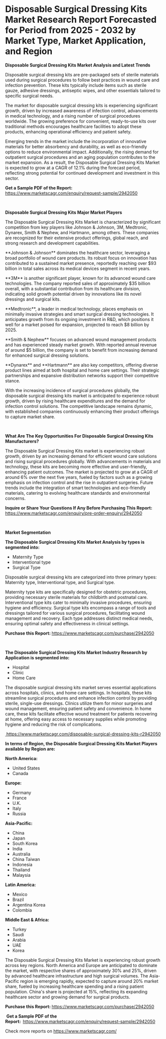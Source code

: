 <p><h1>Disposable Surgical Dressing Kits Market Research Report Forecasted for Period from 2025 -  2032 by Market Type, Market Application, and Region</h1></p><p><strong>Disposable Surgical Dressing Kits Market Analysis and Latest Trends</strong></p>
<p><p>Disposable surgical dressing kits are pre-packaged sets of sterile materials used during surgical procedures to follow best practices in wound care and infection prevention. These kits typically include items such as sterile gauze, adhesive dressings, antiseptic wipes, and other essentials tailored to specific surgical needs. </p><p>The market for disposable surgical dressing kits is experiencing significant growth, driven by increased awareness of infection control, advancements in medical technology, and a rising number of surgical procedures worldwide. The growing preference for convenient, ready-to-use kits over traditional methods encourages healthcare facilities to adopt these products, enhancing operational efficiency and patient safety.</p><p>Emerging trends in the market include the incorporation of innovative materials for better absorbency and durability, as well as eco-friendly options to reduce environmental impact. Additionally, the rising demand for outpatient surgical procedures and an aging population contributes to the market expansion. As a result, the Disposable Surgical Dressing Kits Market is expected to grow at a CAGR of 12.1% during the forecast period, reflecting strong potential for continued development and investment in this sector.</p></p>
<p><strong>Get a Sample PDF of the Report:&nbsp;</strong> <a href="https://www.marketscagr.com/enquiry/request-sample/2942050?utm_campaign=3075&utm_medium=2&utm_source=Github&utm_content=ia&utm_term=15032025&utm_id=disposable-surgical-dressing-kits">https://www.marketscagr.com/enquiry/request-sample/2942050</a></p>
<p>&nbsp;</p>
<p><strong>Disposable Surgical Dressing Kits Major Market Players</strong></p>
<p><p>The Disposable Surgical Dressing Kits Market is characterized by significant competition from key players like Johnson & Johnson, 3M, Medtronic, Dynarex, Smith & Nephew, and Hartmann, among others. These companies are recognized for their extensive product offerings, global reach, and strong research and development capabilities.</p><p>**Johnson & Johnson** dominates the healthcare sector, leveraging a broad portfolio of wound care products. Its robust focus on innovation has contributed to a sustained market presence, reportedly reaching over $93 billion in total sales across its medical devices segment in recent years.</p><p>**3M** is another significant player, known for its advanced wound care technologies. The company reported sales of approximately $35 billion overall, with a substantial contribution from its healthcare division, indicating solid growth potential driven by innovations like its novel dressings and surgical kits.</p><p>**Medtronic**, a leader in medical technology, places emphasis on minimally invasive strategies and smart surgical dressing technologies. It anticipates growth from its ongoing investment in R&D, which positions it well for a market poised for expansion, projected to reach $8 billion by 2025.</p><p>**Smith & Nephew** focuses on advanced wound management products and has experienced steady market growth. With reported annual revenue of around $5 billion, the company is set to benefit from increasing demand for enhanced surgical dressing solutions.</p><p>**Dynarex** and **Hartmann** are also key competitors, offering diverse product lines aimed at both hospital and home care settings. Their strategic partnerships and expansive distribution networks support their competitive stance.</p><p>With the increasing incidence of surgical procedures globally, the disposable surgical dressing kits market is anticipated to experience robust growth, driven by rising healthcare expenditures and the demand for infection control solutions. The competitive landscape remains dynamic, with established companies continuously enhancing their product offerings to capture market share.</p></p>
<p>&nbsp;</p>
<p><strong>What Are The Key Opportunities For Disposable Surgical Dressing Kits Manufacturers?</strong></p>
<p><p>The Disposable Surgical Dressing Kits market is experiencing robust growth, driven by an increasing demand for efficient wound care solutions and rising surgical procedures globally. With advancements in materials and technology, these kits are becoming more effective and user-friendly, enhancing patient outcomes. The market is projected to grow at a CAGR of around 6% over the next five years, fueled by factors such as a growing emphasis on infection control and the rise in outpatient surgeries. Future trends include the integration of smart technologies and eco-friendly materials, catering to evolving healthcare standards and environmental concerns.</p></p>
<p><strong>Inquire or Share Your Questions If Any Before Purchasing This Report:</strong> <a href="https://www.marketscagr.com/enquiry/pre-order-enquiry/2942050?utm_campaign=3075&utm_medium=2&utm_source=Github&utm_content=ia&utm_term=15032025&utm_id=disposable-surgical-dressing-kits">https://www.marketscagr.com/enquiry/pre-order-enquiry/2942050</a></p>
<p>&nbsp;</p>
<p><strong>Market Segmentation</strong></p>
<p><strong>The Disposable Surgical Dressing Kits Market Analysis by types is segmented into:</strong></p>
<p><ul><li>Maternity Type</li><li>Interventional type</li><li>Surgical Type</li></ul></p>
<p><p>Disposable surgical dressing kits are categorized into three primary types: Maternity type, Interventional type, and Surgical type. </p><p>Maternity type kits are specifically designed for obstetric procedures, providing necessary sterile materials for childbirth and postnatal care. Interventional type kits cater to minimally invasive procedures, ensuring hygiene and efficiency. Surgical type kits encompass a range of tools and dressings tailored for various surgical procedures, facilitating wound management and recovery. Each type addresses distinct medical needs, ensuring optimal safety and effectiveness in clinical settings.</p></p>
<p><strong>Purchase this Report:&nbsp;</strong><a href="https://www.marketscagr.com/purchase/2942050?utm_campaign=3075&utm_medium=2&utm_source=Github&utm_content=ia&utm_term=15032025&utm_id=disposable-surgical-dressing-kits">https://www.marketscagr.com/purchase/2942050</a></p>
<p>&nbsp;</p>
<p><strong>The Disposable Surgical Dressing Kits Market Industry Research by Application is segmented into:</strong></p>
<p><ul><li>Hospital</li><li>Clinic</li><li>Home Care</li></ul></p>
<p><p>The disposable surgical dressing kits market serves essential applications across hospitals, clinics, and home care settings. In hospitals, these kits streamline surgical procedures and enhance infection control by providing sterile, single-use dressings. Clinics utilize them for minor surgeries and wound management, ensuring patient safety and convenience. In home care, these kits facilitate effective wound treatment for patients recovering at home, offering easy access to necessary supplies while promoting hygiene and reducing the risk of complications.</p></p>
<p><a href="https://www.marketscagr.com/disposable-surgical-dressing-kits-r2942050?utm_campaign=3075&utm_medium=2&utm_source=Github&utm_content=ia&utm_term=15032025&utm_id=disposable-surgical-dressing-kits">&nbsp;https://www.marketscagr.com/disposable-surgical-dressing-kits-r2942050</a></p>
<p><strong>In terms of Region, the Disposable Surgical Dressing Kits Market Players available by Region are:</strong></p>
<p>
    <p> <strong> North America: </strong>
        <ul>
            <li>United States</li>
            <li>Canada</li>
        </ul>
        </p> 
    <p> <strong> Europe: </strong>
        <ul>
            <li>Germany</li>
            <li>France</li>
            <li>U.K.</li>
            <li>Italy</li>
            <li>Russia</li>
        </ul>
        </p> 
    <p> <strong> Asia-Pacific: </strong>
        <ul>
            <li>China</li>
            <li>Japan</li>
            <li>South Korea</li>
            <li>India</li>
            <li>Australia</li>
            <li>China Taiwan</li>
            <li>Indonesia</li>
            <li>Thailand</li>
            <li>Malaysia</li>
        </ul>
        </p> 
    <p> <strong> Latin America: </strong>
        <ul>
            <li>Mexico</li>
            <li>Brazil</li>
            <li>Argentina Korea</li>
            <li>Colombia</li>
        </ul>
        </p> 
    <p> <strong> Middle East & Africa: </strong>
        <ul>
            <li>Turkey</li>
            <li>Saudi</li>
            <li>Arabia</li>
            <li>UAE</li>
            <li>Korea</li>
        </ul>
    </p>
    </p>
<p><p>The Disposable Surgical Dressing Kits Market is experiencing robust growth across key regions. North America and Europe are anticipated to dominate the market, with respective shares of approximately 30% and 25%, driven by advanced healthcare infrastructure and high surgical volumes. The Asia-Pacific region is emerging rapidly, expected to capture around 20% market share, fueled by increasing healthcare spending and a rising patient population. China's share is projected at 15%, reflecting its expanding healthcare sector and growing demand for surgical products.</p></p>
<p><strong>Purchase this Report: </strong><a href="https://www.marketscagr.com/purchase/2942050?utm_campaign=3075&utm_medium=2&utm_source=Github&utm_content=ia&utm_term=15032025&utm_id=disposable-surgical-dressing-kits">https://www.marketscagr.com/purchase/2942050</a></p>
<p>&nbsp;<strong>Get a Sample PDF of the Report:&nbsp;&nbsp;</strong><a href="https://www.marketscagr.com/enquiry/request-sample/2942050?utm_campaign=3075&utm_medium=2&utm_source=Github&utm_content=ia&utm_term=15032025&utm_id=disposable-surgical-dressing-kits">https://www.marketscagr.com/enquiry/request-sample/2942050</a></p>
<p><strong></strong></p>
<p>Check more reports on <a href="https://www.marketscagr.com/?utm_campaign=3075&utm_medium=2&utm_source=Github&utm_content=ia&utm_term=15032025&utm_id=disposable-surgical-dressing-kits">https://www.marketscagr.com/</a></p>